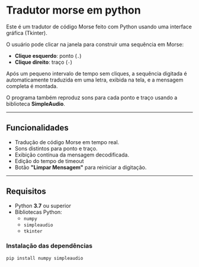 # Tradutor morse em python

Este é um tradutor de código Morse feito com Python usando uma interface gráfica (Tkinter).

O usuário pode clicar na janela para construir uma sequência em Morse:
- **Clique esquerdo**: ponto (`.`)
- **Clique direito**: traço (`-`)

Após um pequeno intervalo de tempo sem cliques, a sequência digitada é automaticamente traduzida em uma letra, exibida na tela, e a mensagem completa é montada.

O programa também reproduz sons para cada ponto e traço usando a biblioteca **SimpleAudio**.

---

## Funcionalidades
- Tradução de código Morse em tempo real.
- Sons distintos para ponto e traço.
- Exibição contínua da mensagem decodificada.
- Edição do tempo de timeout
- Botão **"Limpar Mensagem"** para reiniciar a digitação.

---

## Requisitos
- Python **3.7** ou superior
- Bibliotecas Python:
  - `numpy`
  - `simpleaudio`
  - `tkinter`

### Instalação das dependências
```bash
pip install numpy simpleaudio
